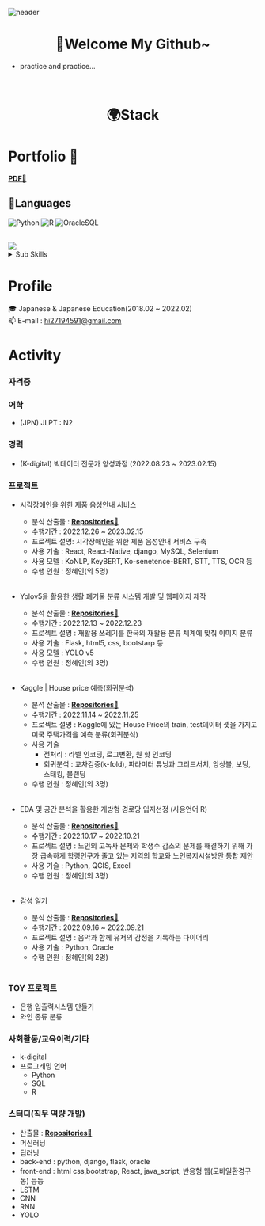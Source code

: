 ![header](https://capsule-render.vercel.app/api?type=waving&color=auto&weight=100%&height=200&section=header&text=Repiel😃😃&fontSize=50&animation=twinkling)

# <div align = 'center'>🎈Welcome My Github~</div>
- practice and practice...
<br>

# <div align = 'center'>🌍Stack</div>


# Portfolio 📰
 **[PDF📘](https://drive.google.com/file/d/1HYT93C74TrbKrhv1nuxL0ltBbu2LYi6e/view?usp=sharing)**


## 🌈Languages

![Python](https://img.shields.io/badge/-Python-3178C6?style=flat-square&logo=Python&logoColor=white)
![R](https://img.shields.io/badge/-R-A8B9CC?style=flat-square&logo=R&logoColor=black)
![OracleSQL](https://img.shields.io/badge/-Oracle-FD5750?style=flat-square&logo=Oracle&logoColor=white)


<!-- <details>
<summary>Sub Skills</summary>
<p></p>
</details> -->

<br>
<img src="https://img.shields.io/badge/Flask-000000?style=flat-square&logo=flask&logoColor=white">

<details>
<summary>Sub Skills</summary>
<p></p>
<img src="https://img.shields.io/badge/html5-E34F26?style=flat-square&logo=html5&logoColor=white">
<img src="https://img.shields.io/badge/css-1572B6?style=flat-square&logo=css3&logoColor=white">
<img src="https://img.shields.io/badge/django-092E20?style=flat-square&logo=django&logoColor=white">
<img src="https://img.shields.io/badge/bootstrap-7952B3?style=flat-square&logo=bootstrap&logoColor=white">
<img src="https://img.shields.io/badge/javascript-F7DF1E?style=flat-square&logo=javascript&logoColor=black">
<img src="https://img.shields.io/badge/react-%2320232a.svg?style=flat-square&logo=react&logoColor=%2361DAFB">
</details>

# Profile
🎓 Japanese & Japanese Education(2018.02 ~ 2022.02)
<br>
📫 E-mail : hi27194591@gmail.com
<br>


# Activity

### 자격증

<!-- - ADSP(Advanced Data Analytics Semi-Professional) -->

### 어학
- (JPN) JLPT : N2

### 경력

- (K-digital) 빅데이터 전문가 양성과정 (2022.08.23 ~ 2023.02.15)



### 프로젝트
- 시각장애인을 위한 제품 음성안내 서비스
    - 분석 산출물 : **[Repositories📘](https://github.com/Rudadak/FinalProject.git)** 
    - 수행기간 : 2022.12.26 ~ 2023.02.15
    - 프로젝트 설명: 시각장애인을 위한 제품 음성안내 서비스 구축
    - 사용 기술 : React, React-Native, django, MySQL, Selenium
    - 사용 모델 : KoNLP, KeyBERT, Ko-senetence-BERT, STT, TTS, OCR 등 
    - 수행 인원 : 정혜인(외 5명)  <br>
    <br>
- Yolov5을 활용한 생활 폐기물 분류 시스템 개발 및 웹페이지 제작 
    - 분석 산출물 : **[Repositories📘](https://github.com/repiel/deep-learn.git)** 
    - 수행기간 : 2022.12.13 ~ 2022.12.23
    - 프로젝트 설명 : 재활용 쓰레기를 한국의 재활용 분류 체계에 맞춰 이미지 분류
    - 사용 기술 : Flask, html5, css, bootstarp 등 
    - 사용 모델 : YOLO v5
    - 수행 인원 : 정혜인(외 3명)<br>
    <br>
    
- Kaggle | House price 예측(회귀분석)
    - 분석 산출물 : **[Repositories📘](https://github.com/repiel/Machine-learning-project.git)** 
    - 수행기간 : 2022.11.14 ~ 2022.11.25
    - 프로젝트 설명 : Kaggle에 있는 House Price의 train, test데이터 셋을 가지고 미국 주택가격을 예측 분류(회귀분석)
    - 사용 기술
        - 전처리 : 라벨 인코딩, 로그변환, 원 핫 인코딩
        - 회귀분석 : 교차검증(k-fold), 파라미터 튜닝과 그리드서치, 앙상블, 보팅, 스태킹, 블랜딩
    - 수행 인원 : 정혜인(외 3명)
    <br>
- EDA 및 공간 분석을 활용한 개방형 경로당 입지선정 (사용언어 R) 
    - 분석 산출물 : **[Repositories📘](https://github.com/repiel/R-project.git)** 
    - 수행기간 : 2022.10.17 ~ 2022.10.21
    - 프로젝트 설명 : 노인의 고독사 문제와 학생수 감소의 문제를 해결하기 위해 가장 급속하게 학령인구가 줄고 있는 지역의 학교와 노인복지시설방안 통합 제안
    - 사용 기술 : Python, QGIS, Excel
    - 수행 인원 : 정혜인(외 3명)
    <br>
- 감성 일기
    - 분석 산출물 : **[Repositories📘](https://github.com/repiel/python-project.git)** 
    - 수행기간 : 2022.09.16 ~ 2022.09.21
    - 프로젝트 설명 : 음악과 함께 유저의 감정을 기록하는 다이어리
    - 사용 기술 : Python, Oracle
    - 수행 인원 : 정혜인(외 2명)
    <br>
### TOY 프로젝트
- 은행 입출력시스템 만들기
- 와인 종류 분류

### 사회활동/교육이력/기타
- k-digital 
- 프로그래밍 언어 
    - Python 
    - SQL
    - R

### 스터디(직무 역량 개발)
- 산출물 : **[Repositories📘](https://github.com/repiel/study.git)** 
- 머신러닝
- 딥러닝
- back-end : python, django, flask, oracle
- front-end : html css,bootstrap, React, java_script, 반응형 웹(모바일환경구동) 등등
- LSTM
- CNN
- RNN
- YOLO
    
